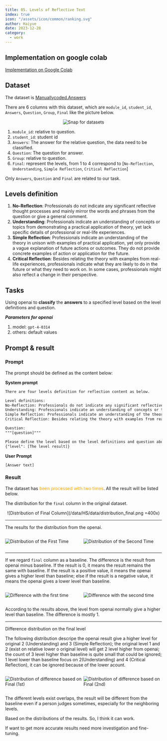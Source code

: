 ```yaml
---
title: 05. Levels of Reflective Text
index: true
icon: "/assets/icon/common/ranking.svg"
author: Haiyue
date: 2023-12-28
category:
  - work
---
```

## Implementation on google colab

[Implementation on Google Colab](https://colab.research.google.com/drive/1EPxMGd9swV3lnJuVThK3cAepl6zrlX0w?usp=sharing)

## Dataset 
The dataset is [Manuallycoded.Answers](/data/HS/data/Manuallycoded.Answers.csv)

There are 6 columns with this dataset, which are `module_id`, `student_id`, `Answers`, `Question`, `Group`, `Final` like the picture below.
<center>

![Snap for datasets](/data/HS/data/dataset.png)
</center>

1. `module_id`: relative to question.
2. `student_id`: student id
3. `Answers`: The answer for the relative question, the data need to be classified.
4. `Question`: The question for answer.
5. `Group`: relative to question.
6. `Final`: represent the levels, from 1 to 4 correspond to [`No-Reflection`, `Understanding`, `Simple Reflection`, `Critical Reflection`]

Only `Answers`, `Question` and `Final` are related to our task.

## Levels definition

1. **No-Reflection**: Professionals do not indicate any significant reflective thought processes and mainly mirror the words and phrases from the question or give a general comment.
2. **Understanding**: Professionals indicate an understanding of concepts or topics from demonstrating a practical application of theory, yet lack specific details of professional or real-life experiences.
3. **Simple Reflection**: Professionals indicate an understanding of the theory in unison with examples of practical application, yet only provide a vague explanation of future actions or outcomes. They do not provide concrete examples of action or application for the future.
4. **Critical Reflection**: Besides relating the theory with examples from real-life experiences, professionals indicate what they are likely to do in the future or what they need to work on. In some cases, professionals might also reflect a change in their perspective.

## Tasks
Using openai to **classify** the **answers** to a specified level based on the level definitions and question.

***Parameters for openai***
1. model: `gpt-4-0314`
2. others: default values

## Prompt & result
### Prompt
The prompt should be defined as the content below:

**System prompt**
``` txt
There are four levels definition for reflection content as below.

Level definitions:
No-Reflection: Professionals do not indicate any significant reflective thought processes and mainly mirror the words and phrases from the question or give a general comment.
Understanding: Professionals indicate an understanding of concepts or topics from demonstrating a practical application of theory, yet lack specific details of professional or real-life experiences.
Simple Reflection: Professionals indicate an understanding of the theory in unison with examples of practical application, yet only provide a vague explanation of future actions or outcomes. They do not provide concrete examples of action or application for the future.
Critical Reflection: Besides relating the theory with examples from real-life experiences, professionals indicate what they are likely to do in the future or what they need to work on. In some cases, professionals might also reflect a change in their perspective.

Question:
"""[question]"""

Please define the level based on the level definitions and question above. The result should be json format, like 
{"level": [The level result]}
```

**User Prompt**
``` text
[Answer text]
```

### Result
The dataset has <span style="color:orange">been processed with two times</span>. All the result will be listed below.

The distribution for the `final` column in the original dataset.
<center>
![Distribution of Final Column](/data/HS/data/distribution_final.png =400x)
</center>

---

The results for the distribution from the openai.
<div style="display: flex">
<div style="flex:1">

![Distribution of the First Time](/data/HS/data/distribution_first.png) 
</div>
<div style="flex:1">

![Distribution of the Second Time](/data/HS/data/distribution_second.png)
</div>
</div>

---
If we regard `final` column as a baseline. The difference is the result from openai minus baseline. If the result is 0, it means the result remains the same with baseline. If the result is a positive value, it means the openai gives a higher level than baseline; else if the result is a negative value, it means the openai gives a lower level than baseline.
<div style="display: flex">
<div style="flex:1">

![Difference with the first time](/data/HS/data/diff_1st.png)
</div>
<div style="flex:1">

![Difference with the second time](/data/HS/data/diff_2nd.png)
</div>
</div>

According to the results above, the level from openai normally give a higher level than baseline. The difference is mostly 1.

---
Difference distribution on the final level

The following distribution descripe the openai result give a higher level for original 2 (Understanding) and 3 (Simple Reflection); the original level 1 and 2 (exist on relative lower o original level) will get 2 level higher from openai; the count of 3 level higher than baseline is quite small that could be ignored; 1 level lower than baseline focus on 2(Understanding) and 4 (Critical Reflection), it can be ignored because of the lower acount.

<div style="display: flex">
<div style="flex:1">

![Distribution of difference based on `Final` (1st)](/data/HS/data/dis_diff_final_1st.png)
</div>
<div style="flex:1">

![Distribution of difference based on `Final` (2nd)](/data/HS/data/dis_diff_final_2nd.png)
</div>
</div>

The different levels exist overlaps, the result will be different from the baseline even if a person judges sometimes, especially for the neighboring levels.

Based on the distributions of the results. So, I think it can work.

If want to get more accurate results need more investigation and fine-tuning.